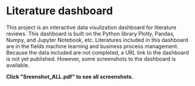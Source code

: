 # Literature dashboard

This project is an interactive data visulization dashboard for literature reviews. This dashboard is built on the Python library Plotly, Pandas, Numpy, and Jupyter Notebook, etc.
Literatures included in this dashboard are in the fields machine learning and business process management.
Because the data included are not completed, a URL link to the dashboard is not yet published. However, some screenshots to the dashboard is available. 

<B>Click "Sreenshot_ALL.pdf" to see all screenshots. </B>
